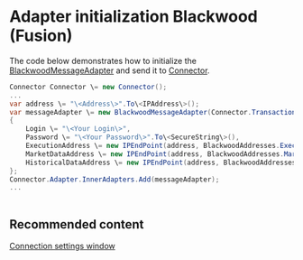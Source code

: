 # Adapter initialization Blackwood (Fusion)

The code below demonstrates how to initialize the [BlackwoodMessageAdapter](../api/StockSharp.Blackwood.BlackwoodMessageAdapter.html) and send it to [Connector](../api/StockSharp.Algo.Connector.html).

```cs
Connector Connector \= new Connector();				
...				
var address \= "\<Address\>".To\<IPAddress\>();
var messageAdapter \= new BlackwoodMessageAdapter(Connector.TransactionIdGenerator)
{
    Login \= "\<Your Login\>",
    Password \= "\<Your Password\>".To\<SecureString\>(),
    ExecutionAddress \= new IPEndPoint(address, BlackwoodAddresses.ExecutionPort),
    MarketDataAddress \= new IPEndPoint(address, BlackwoodAddresses.MarketDataPort),
    HistoricalDataAddress \= new IPEndPoint(address, BlackwoodAddresses.HistoricalDataPort)
};
Connector.Adapter.InnerAdapters.Add(messageAdapter);
...	
							
```

## Recommended content

[Connection settings window](API_UI_ConnectorWindow.md)
